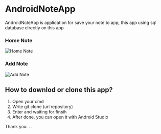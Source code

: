 # AndroidNoteApp
AndroidNoteApp is application for save your note to app, this app using sql database directly on this app

### Home Note

![Home Note](https://user-images.githubusercontent.com/33416633/72683281-88419d00-3b08-11ea-9f55-d0c06944acea.JPG)

### Add Note

![Add Note](https://user-images.githubusercontent.com/33416633/72683296-b3c48780-3b08-11ea-850c-72efb67d738a.JPG)

## How to downlod or clone this app?

1. Open your cmd
2. Write git clone (url repository)
3. Enter and waiting for finsih
4. After done, you can open it with Android Studio

Thank you. . .
